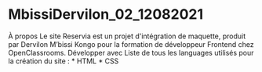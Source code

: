 # MbissiDervilon_02_12082021
 À propos Le site Reservia est un projet d'intégration de maquette, produit  par Dervilon M’bissi Kongo  pour la formation de développeur  Frontend chez OpenClassrooms.  Développer avec Liste de tous les languages utilisés pour la création du site : * HTML * CSS
